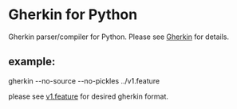# Gherkin for Python

Gherkin parser/compiler for Python. Please see [Gherkin](https://github.com/cucumber/gherkin) for details.

## example:

gherkin --no-source  --no-pickles ../v1.feature

please see [v1.feature](https://raw.githubusercontent.com/sdlcmanfiesto/PMaS/main/v1.feature) for desired gherkin format.
